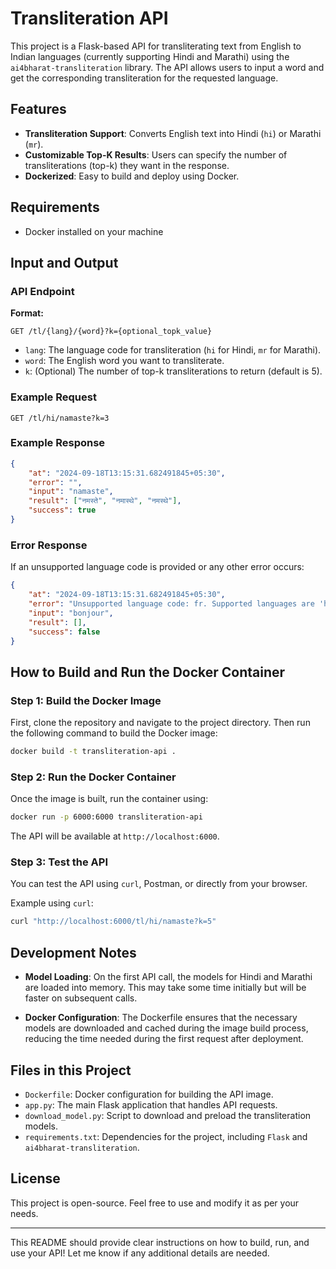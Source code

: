 # Transliteration API

This project is a Flask-based API for transliterating text from English to Indian languages (currently supporting Hindi and Marathi) using the `ai4bharat-transliteration` library. The API allows users to input a word and get the corresponding transliteration for the requested language.

## Features
- **Transliteration Support**: Converts English text into Hindi (`hi`) or Marathi (`mr`).
- **Customizable Top-K Results**: Users can specify the number of transliterations (top-k) they want in the response.
- **Dockerized**: Easy to build and deploy using Docker.

## Requirements
- Docker installed on your machine

## Input and Output

### API Endpoint

**Format:**
```
GET /tl/{lang}/{word}?k={optional_topk_value}
```

- `lang`: The language code for transliteration (`hi` for Hindi, `mr` for Marathi).
- `word`: The English word you want to transliterate.
- `k`: (Optional) The number of top-k transliterations to return (default is 5).

### Example Request
```
GET /tl/hi/namaste?k=3
```

### Example Response
```json
{
    "at": "2024-09-18T13:15:31.682491845+05:30",
    "error": "",
    "input": "namaste",
    "result": ["नमस्ते", "नमास्थे", "नमस्थे"],
    "success": true
}
```

### Error Response
If an unsupported language code is provided or any other error occurs:
```json
{
    "at": "2024-09-18T13:15:31.682491845+05:30",
    "error": "Unsupported language code: fr. Supported languages are 'hi' and 'mr'.",
    "input": "bonjour",
    "result": [],
    "success": false
}
```

## How to Build and Run the Docker Container

### Step 1: Build the Docker Image
First, clone the repository and navigate to the project directory. Then run the following command to build the Docker image:

```bash
docker build -t transliteration-api .
```

### Step 2: Run the Docker Container
Once the image is built, run the container using:

```bash
docker run -p 6000:6000 transliteration-api
```

The API will be available at `http://localhost:6000`.

### Step 3: Test the API
You can test the API using `curl`, Postman, or directly from your browser.

Example using `curl`:
```bash
curl "http://localhost:6000/tl/hi/namaste?k=5"
```

## Development Notes

- **Model Loading**: On the first API call, the models for Hindi and Marathi are loaded into memory. This may take some time initially but will be faster on subsequent calls.
  
- **Docker Configuration**: The Dockerfile ensures that the necessary models are downloaded and cached during the image build process, reducing the time needed during the first request after deployment.

## Files in this Project

- `Dockerfile`: Docker configuration for building the API image.
- `app.py`: The main Flask application that handles API requests.
- `download_model.py`: Script to download and preload the transliteration models.
- `requirements.txt`: Dependencies for the project, including `Flask` and `ai4bharat-transliteration`.

## License
This project is open-source. Feel free to use and modify it as per your needs.

---

This README should provide clear instructions on how to build, run, and use your API! Let me know if any additional details are needed.
